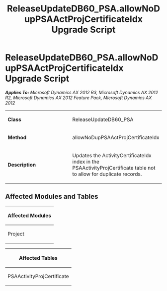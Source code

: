 ﻿---
title: ReleaseUpdateDB60_PSA.allowNoDupPSAActProjCertificateIdx Upgrade Script
TOCTitle: ReleaseUpdateDB60_PSA.allowNoDupPSAActProjCertificateIdx Upgrade Script
ms:assetid: 7a6a2c8a-eb61-e5f6-1491-28b6e78d5356
ms:mtpsurl: https://msdn.microsoft.com/en-us/library/JJ719427(v=AX.60)
ms:contentKeyID: 49709217
ms.date: 05/18/2015
mtps_version: v=AX.60
---

# ReleaseUpdateDB60\_PSA.allowNoDupPSAActProjCertificateIdx Upgrade Script 


_**Applies To:** Microsoft Dynamics AX 2012 R3, Microsoft Dynamics AX 2012 R2, Microsoft Dynamics AX 2012 Feature Pack, Microsoft Dynamics AX 2012_

<table>
<colgroup>
<col style="width: 50%" />
<col style="width: 50%" />
</colgroup>
<tbody>
<tr class="odd">
<td><p><strong>Class</strong></p></td>
<td><p>ReleaseUpdateDB60_PSA</p></td>
</tr>
<tr class="even">
<td><p><strong>Method</strong></p></td>
<td><p>allowNoDupPSAActProjCertificateIdx</p></td>
</tr>
<tr class="odd">
<td><p><strong>Description</strong></p></td>
<td><p>Updates the ActivityCertificateIdx index in the PSAActivityProjCertificate table not to allow for duplicate records.</p></td>
</tr>
</tbody>
</table>


## Affected Modules and Tables

<table>
<colgroup>
<col style="width: 100%" />
</colgroup>
<thead>
<tr class="header">
<th><p>Affected Modules</p></th>
</tr>
</thead>
<tbody>
<tr class="odd">
<td><p>Project</p></td>
</tr>
</tbody>
</table>


<table>
<colgroup>
<col style="width: 100%" />
</colgroup>
<thead>
<tr class="header">
<th><p>Affected Tables</p></th>
</tr>
</thead>
<tbody>
<tr class="odd">
<td><p>PSAActivityProjCertificate</p></td>
</tr>
</tbody>
</table>

  


